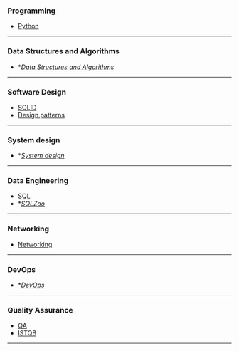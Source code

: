 ### Programming
- [Python](programming/python/python.md)
- ---
### Data Structures and Algorithms
- **[Data Structures and Algorithms](data-structures-and-algorithms/data_structures.md)*
- ---
### Software Design
- [SOLID](software-design/solid.md)
- [Design patterns](software-design/design_patterns.md)
- ---
### System design
- **[System design](system-design/system_design.md)*
- ---
### Data Engineering
- [SQL](data-engineering/sql.md)
- **[SQLZoo](data-engineering/sql-zoo.md)*
- ---
### Networking
- [Networking](networking/networking.md)
- ---
### DevOps
- **[DevOps](devops/devops.md)*
- ---
### Quality Assurance
- [QA](quality-assurance/qa.md)
- [ISTQB](quality-assurance/istqb.md)
- ---
